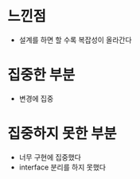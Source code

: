 # 느낀점

- 설계를 하면 할 수록 복잡성이 올라간다

# 집중한 부분

- 변경에 집중

# 집중하지 못한 부분

- 너무 구현에 집중했다
- interface 분리를 하지 못했다